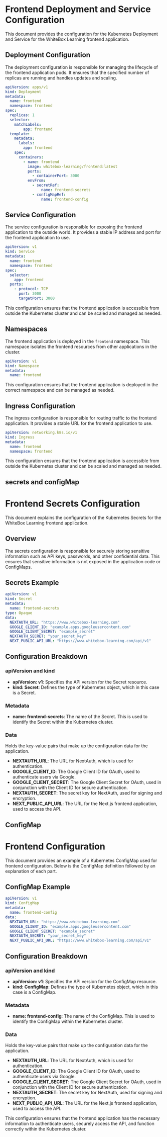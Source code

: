 # Frontend Deployment and Service Configuration

This document provides the configuration for the Kubernetes Deployment and Service for the WhiteBox Learning frontend application.

## Deployment Configuration

The deployment configuration is responsible for managing the lifecycle of the frontend application pods. It ensures that the specified number of replicas are running and handles updates and scaling.

```yaml
apiVersion: apps/v1
kind: Deployment
metadata:
  name: frontend
  namespace: frontend
spec:
  replicas: 1
  selector:
    matchLabels:
        app: frontend
  template:
    metadata:
      labels:
        app: frontend
    spec:
      containers:
        - name: frontend
          image: whitebox-learning/frontend:latest
          ports:
            - containerPort: 3000
          envFrom:
            - secretRef:
                name: frontend-secrets
            - configMapRef:
                name: frontend-config
```

## Service Configuration

The service configuration is responsible for exposing the frontend application to the outside world.        It provides a stable IP address and port for the frontend application to use.

```yaml
apiVersion: v1
kind: Service
metadata:
  name: frontend
  namespace: frontend
spec:
  selector:
    app: frontend
  ports:
    - protocol: TCP
      port: 3000
      targetPort: 3000
```


This configuration ensures that the frontend application is accessible from outside the Kubernetes cluster and can be scaled and managed as needed.

## Namespaces

The frontend application is deployed in the `frontend` namespace. This namespace isolates the frontend resources from other applications in the cluster.

```yaml
apiVersion: v1
kind: Namespace
metadata:
  name: frontend
```

This configuration ensures that the frontend application is deployed in the correct namespace and can be managed as needed.

## Ingress Configuration

The ingress configuration is responsible for routing traffic to the frontend application. It provides a stable URL for the frontend application to use.

```yaml
apiVersion: networking.k8s.io/v1
kind: Ingress
metadata:
  name: frontend
  namespace: frontend
```

This configuration ensures that the frontend application is accessible from outside the Kubernetes cluster and can be scaled and managed as needed.

## secrets and configMap


# Frontend Secrets Configuration

This document explains the configuration of the Kubernetes Secrets for the WhiteBox Learning frontend application.

## Overview

The secrets configuration is responsible for securely storing sensitive information such as API keys, passwords, and other confidential data. This ensures that sensitive information is not exposed in the application code or ConfigMaps.

## Secrets Example

```yaml
apiVersion: v1
kind: Secret
metadata:
  name: frontend-secrets
type: Opaque
data:
  NEXTAUTH_URL: "https://www.whitebox-learning.com"
  GOOGLE_CLIENT_ID: "example.apps.googleusercontent.com"
  GOOGLE_CLIENT_SECRET: "example_secret"
  NEXTAUTH_SECRET: "your_secret_key"
  NEXT_PUBLIC_API_URL: "https://www.whitebox-learning.com/api/v1"
``` 

## Configuration Breakdown

### apiVersion and kind
- **apiVersion: v1**: Specifies the API version for the Secret resource.
- **kind: Secret**: Defines the type of Kubernetes object, which in this case is a Secret.

### Metadata
- **name: frontend-secrets**: The name of the Secret. This is used to identify the Secret within the Kubernetes cluster.

### Data
Holds the key-value pairs that make up the configuration data for the application.

- **NEXTAUTH_URL**: The URL for NextAuth, which is used for authentication.
- **GOOGLE_CLIENT_ID**: The Google Client ID for OAuth, used to authenticate users via Google.  
- **GOOGLE_CLIENT_SECRET**: The Google Client Secret for OAuth, used in conjunction with the Client ID for secure authentication.
- **NEXTAUTH_SECRET**: The secret key for NextAuth, used for signing and encryption.
- **NEXT_PUBLIC_API_URL**: The URL for the Next.js frontend application, used to access the API.

## ConfigMap

# Frontend Configuration

This document provides an example of a Kubernetes ConfigMap used for frontend configuration. Below is the ConfigMap definition followed by an explanation of each part.

## ConfigMap Example

```yaml
apiVersion: v1
kind: ConfigMap
metadata:
  name: frontend-config
data:
  NEXTAUTH_URL: "https://www.whitebox-learning.com"
  GOOGLE_CLIENT_ID: "example.apps.googleusercontent.com"
  GOOGLE_CLIENT_SECRET: "example_secret"
  NEXTAUTH_SECRET: "your_secret_key"
  NEXT_PUBLIC_API_URL: "https://www.whitebox-learning.com/api/v1"
```

## Configuration Breakdown

### apiVersion and kind
- **apiVersion: v1**: Specifies the API version for the ConfigMap resource.
- **kind: ConfigMap**: Defines the type of Kubernetes object, which in this case is a ConfigMap.

### Metadata
- **name: frontend-config**: The name of the ConfigMap. This is used to identify the ConfigMap within the Kubernetes cluster.

### Data
Holds the key-value pairs that make up the configuration data for the application.

- **NEXTAUTH_URL**: The URL for NextAuth, which is used for authentication.
- **GOOGLE_CLIENT_ID**: The Google Client ID for OAuth, used to authenticate users via Google.
- **GOOGLE_CLIENT_SECRET**: The Google Client Secret for OAuth, used in conjunction with the Client ID for secure authentication.
- **NEXTAUTH_SECRET**: The secret key for NextAuth, used for signing and encryption.
- **NEXT_PUBLIC_API_URL**: The URL for the Next.js frontend application, used to access the API.

This configuration ensures that the frontend application has the necessary information to authenticate users, securely access the API, and function correctly within the Kubernetes cluster.



